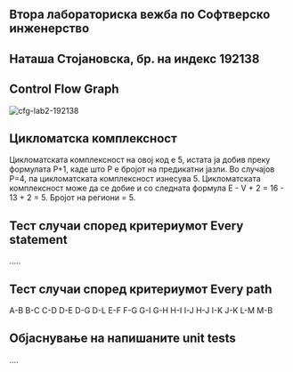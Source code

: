 Втора лабораториска вежба по Софтверско инженерство
----------------------------------------------------
Наташа Стојановска, бр. на индекс 192138
----------------------------------------

Control Flow Graph
--------------------
![cfg-lab2-192138](https://user-images.githubusercontent.com/52199952/119862226-9384b400-bf18-11eb-8152-040a56269110.png)


Цикломатска комплексност
--------------------------
Цикломатската комплексност на овој код е 5, истата ја добив преку формулата P+1, каде што P е бројот на предикатни јазли. Во случајoв P=4, па цикломатската комплексност
изнесува 5. Цикломатската комплексност може да се добие и со следната формула E - V + 2 = 16 - 13 + 2 = 5. 
Бројот на региони = 5.

Тест случаи според критериумот Every statement
-----------------------------------------------
.....

Тест случаи според критериумот Every path
------------------------------------------

   A-B
   B-C 
   C-D
   D-E
   D-G
   D-L
   E-F
   F-G
   G-I
   G-H
   H-I
   I-J
   H-J
   I-K
   J-K
   L-M
   M-B


Објаснување на напишаните unit tests
------------------------------------
....
